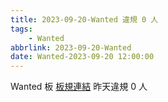 ```yaml
---
title: 2023-09-20-Wanted 違規 0 人
tags:
    - Wanted
abbrlink: 2023-09-20-Wanted
date: Wanted-2023-09-20 12:00:00
---
```

Wanted 板 [板規連結](https://www.ptt.cc/bbs/Wanted/M.1608829773.A.D3B.html)
昨天違規 0 人
